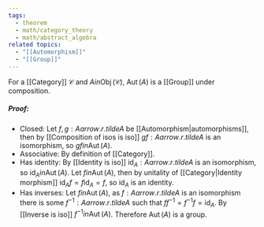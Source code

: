 ```yaml
---
tags:
  - theorem
  - math/category_theory
  - math/abstract_algebra
related topics:
  - "[[Automorphism]]"
  - "[[Group]]"
---
```

For a [[Category]] $\mathcal{C}$ and $A in\operatorname{Obj}(\mathcal{C})$, $\operatorname{Aut}(A)$ is a [[Group]] under composition.
##### Proof:
- Closed:
	Let $f,g:A arrow.r.tilde A$ be [[Automorphism|automorphisms]], then by [[Composition of isos is iso]] $gf:A arrow.r.tilde A$ is an isomorphism, so $gf in\operatorname{Aut}(A)$.
- Associative:
	By definition of [[Category]].
- Has identity:
	By [[Identity is iso]] $\operatorname{id}_A: A arrow.r.tilde A$ is an isomorphism, so $\operatorname{id}_A in\operatorname{Aut}(A)$. Let $f in\operatorname{Aut}(A)$, then by unitality of [[Category|Identity morphism]] $\operatorname{id}_A f= f \operatorname{id}_A = f$, so $\operatorname{id}_A$ is an identity.
- Has inverses:
	Let $f in\operatorname{Aut}(A)$, as $f:A arrow.r.tilde A$ is an isomorphism there is some $f^{-1}:A arrow.r.tilde A$ such that $ff^{-1}=f^{-1}f=\operatorname{id}_A$. By [[Inverse is iso]] $f^{-1} in\operatorname{Aut}(A)$.
Therefore $\operatorname{Aut}(A)$ is a group.